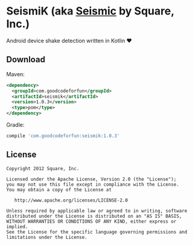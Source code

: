 SeismiK (aka [Seismic][orig] by Square, Inc.)
=======

Android device shake detection written in Kotlin :heart:


Download
--------

Maven:
```xml
<dependency>
  <groupId>com.goodcodeforfun</groupId>
  <artifactId>seismik</artifactId>
  <version>1.0.3</version>
  <type>pom</type>
</dependency>
```
Gradle:
```groovy
compile 'com.goodcodeforfun:seismik:1.0.3'
```

License
-------

    Copyright 2012 Square, Inc.

    Licensed under the Apache License, Version 2.0 (the "License");
    you may not use this file except in compliance with the License.
    You may obtain a copy of the License at

       http://www.apache.org/licenses/LICENSE-2.0

    Unless required by applicable law or agreed to in writing, software
    distributed under the License is distributed on an "AS IS" BASIS,
    WITHOUT WARRANTIES OR CONDITIONS OF ANY KIND, either express or implied.
    See the License for the specific language governing permissions and
    limitations under the License.



 [orig]: https://github.com/square/seismic
